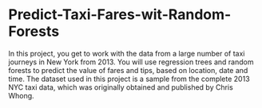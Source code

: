 # Predict-Taxi-Fares-wit-Random-Forests
In this project, you get to work with the data from a large number of taxi journeys in New York from 2013. You will use regression trees and random forests to predict the value of fares and tips, based on location, date and time.
The dataset used in this project is a sample from the complete 2013 NYC taxi data, which was originally obtained and published by Chris Whong.

